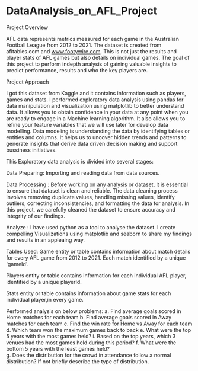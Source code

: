 # DataAnalysis_on_AFL_Project

Project Overview

AFL data represents metrics measured for each game in the Australian Football League from 2012 to 2021. The dataset is created from afltables.com and www.footywire.com. This is not just the results and player stats of AFL games but also details on individual games. The goal of this project to perform indepth analysis of gaining valuable insights to predict performance, results and who the key players are.

Project Approach

I got this dataset from Kaggle and it contains information such as players, games and stats. I performed exploratory data analysis using pandas for data manipulation and visualization using matplotlib  to better understand data. It allows you to obtain confidence in your data at any point when you are ready to engage in a Machine learning algorithm. It also allows you to refine your feature variables that we will use later for develop data modelling. Data modeling is understanding the data by identifying tables or entities and columns.  It helps us to uncover hidden trends and patterns to generate insights that derive data driven decision making and support bussiness initiatives.

This Exploratory data analysis is divided into several stages:
 
Data Preparing: Importing and reading data from data sources.

Data Processing : Before working on any analysis or dataset, it is essential to ensure that dataset is clean and reliable. The data cleaning process involves removing duplicate values, handling missing values, identify outliers, correcting inconsistencies, and formatting the data for analysis. In this project, we carefully cleaned the dataset to ensure accuracy and integrity of our findings.

Analyze : I have used python as a tool to analyse the dataset. I create compelling Visualizations using matplotlib and seaborn to share my findings and results in an appleaing way.

Tables Used: 
Game entity or table contains information about match details for every AFL game from 2012 to 2021. Each match identified by a unique 'gameId'.

Players entity or table contains information for each individual AFL player, identified by a unique playerId.

Stats entity or table contains information about game stats for each individual player,in every game. 

Performed analysis on below problems:
a.	Find average goals scored in Home matches for each team
b.	Find average goals scored in Away matches for each team
c.	Find the win rate for Home vs Away for each team
d.	Which team won the maximum games back to back
e.	What were the top 5 years with the most games held?
i.	Based on the top years, which 3 venues had the most games held during this period? 
f.	What were the bottom 5 years with the least games held?  
g.	Does the distribution for the crowd in attendance follow a normal distribution? If not briefly describe the type of distribution. 



